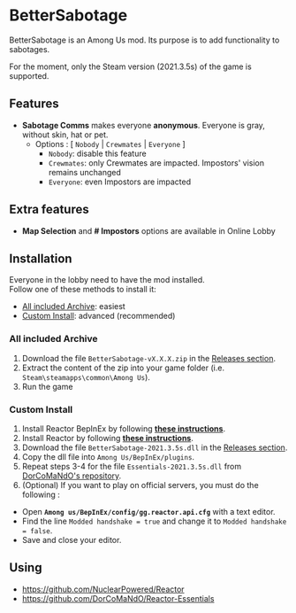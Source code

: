 ﻿# BetterSabotage

BetterSabotage is an Among Us mod. Its purpose is to add functionality to sabotages.

For the moment, only the Steam version (2021.3.5s) of the game is supported.

## Features

 - **Sabotage Comms** makes everyone **anonymous**.
   Everyone is gray, without skin, hat or pet.
   - Options : [ `Nobody` | `Crewmates` | `Everyone` ]
     - `Nobody`: disable this feature
     - `Crewmates`: only Crewmates are impacted. Impostors' vision remains unchanged
     - `Everyone`: even Impostors are impacted
    
## Extra features

 - **Map Selection** and **# Impostors** options are available in Online Lobby

## Installation

Everyone in the lobby need to have the mod installed.  
Follow one of these methods to install it:

 - [All included Archive](#all-included-archive): easiest
 - [Custom Install](#custom-install): advanced (recommended)

### All included Archive

 1. Download the file `BetterSabotage-vX.X.X.zip` in the [Releases section](https://github.com/Pandraghon/BetterSabotage/releases).
 2. Extract the content of the zip into your game folder (i.e. `Steam\steamapps\common\Among Us`).
 3. Run the game

### Custom Install

 1. Install Reactor BepInEx by following **[these instructions](https://docs.reactor.gg/docs/basic/install_bepinex/)**.
 2. Install Reactor by following **[these instructions](https://docs.reactor.gg/docs/basic/install_reactor)**.
 3. Download the file `BetterSabotage-2021.3.5s.dll` in the [Releases section](https://github.com/Pandraghon/BetterSabotage/releases).
 4. Copy the dll file into `Among Us/BepInEx/plugins`.
 5. Repeat steps 3-4 for the file `Essentials-2021.3.5s.dll` from [DorCoMaNdO's repository](https://github.com/DorCoMaNdO/Reactor-Essentials/releases).
 6. (Optional) If you want to play on official servers, you must do the following :
   - Open **`Among us/BepInEx/config/gg.reactor.api.cfg`** with a text editor. 
   - Find the line `Modded handshake = true` and change it to `Modded handshake = false`.
   - Save and close your editor.

## Using

 - https://github.com/NuclearPowered/Reactor
 - https://github.com/DorCoMaNdO/Reactor-Essentials
